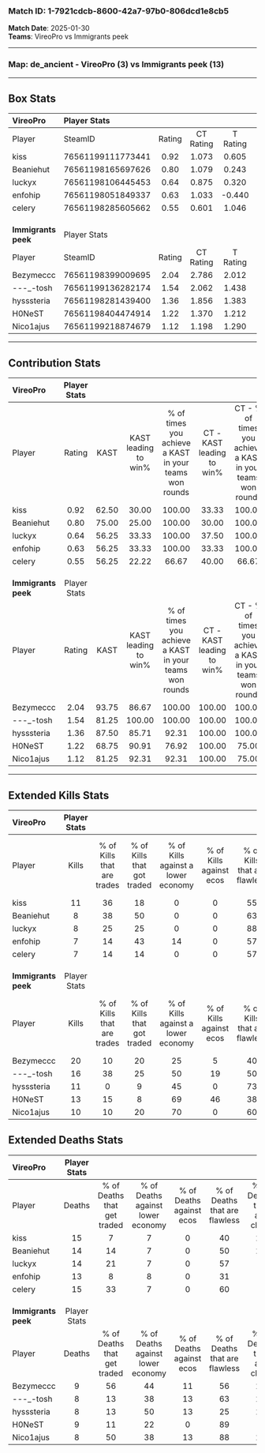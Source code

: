### Match ID: 1-7921cdcb-8600-42a7-97b0-806dcd1e8cb5  
**Match Date**: 2025-01-30  
**Teams**: VireoPro vs Immigrants peek  

---  

### **Map**: de_ancient - VireoPro (3) vs Immigrants peek (13)  
---  

## Box Stats  

| **VireoPro**        | Player Stats      |        |           |          |       |       |       |         |        |      |     |
| :- | :- | :-: | :-: | :-: | :-: | :-: | :-: | :-: | :-: | :-: | :-: |
| Player              | SteamID           | Rating | CT Rating | T Rating | KAST  |  ADR  | Kills | Assists | Deaths | K/D  | HS% |
| kiss                | 76561199111773441 |  0.92  |   1.073   |  0.605   | 62.50 | 89.3  |  11   |    4    |   15   | 0.73 | 36  |
| Beaniehut           | 76561198165697626 |  0.80  |   1.079   |  0.243   | 75.00 | 61.1  |   8   |    5    |   14   | 0.57 | 75  |
| luckyx              | 76561198106445453 |  0.64  |   0.875   |  0.320   | 56.25 | 56.1  |   8   |    3    |   14   | 0.57 | 50  |
| enfohip             | 76561198051849337 |  0.63  |   1.033   |  -0.440  | 56.25 | 63.1  |   7   |    2    |   13   | 0.54 | 28  |
| celery              | 76561198285605662 |  0.55  |   0.601   |  1.046   | 56.25 | 51.1  |   7   |    5    |   15   | 0.47 | 28  |
|                     |                   |        |           |          |       |       |       |         |        |      |     |
|                     |                   |        |           |          |       |       |       |         |        |      |     |
|                     |                   |        |           |          |       |       |       |         |        |      |     |
| **Immigrants peek** | Player Stats      |        |           |          |       |       |       |         |        |      |     |
| Player              | SteamID           | Rating | CT Rating | T Rating | KAST  |  ADR  | Kills | Assists | Deaths | K/D  | HS% |
| Bezymeccc           | 76561198399009695 |  2.04  |   2.786   |  2.012   | 93.75 | 144.0 |  20   |    8    |   9    | 2.22 | 90  |
| -_-_-_-tosh         | 76561199136282174 |  1.54  |   2.062   |  1.438   | 81.25 | 85.1  |  16   |    2    |   8    | 2.00 | 56  |
| hysssteria          | 76561198281439400 |  1.36  |   1.856   |  1.383   | 87.50 | 93.1  |  11   |    5    |   8    | 1.38 | 72  |
| H0NeST              | 76561198404474914 |  1.22  |   1.370   |  1.212   | 68.75 | 72.6  |  13   |    3    |   9    | 1.44 | 69  |
| Nico1ajus           | 76561199218874679 |  1.12  |   1.198   |  1.290   | 81.25 | 56.6  |  10   |    2    |   8    | 1.25 | 20  |
---  

## Contribution Stats  

| **VireoPro**        | Player Stats |       |                      |                                                        |                           |                                                             |                          |                                                            |
| :- | :-: | :-: | :-: | :-: | :-: | :-: | :-: | :-: |
| Player              |    Rating    | KAST  | KAST leading to win% | % of times you achieve a KAST in your teams won rounds | CT - KAST leading to win% | CT - % of times you achieve a KAST in your teams won rounds | T - KAST leading to win% | T - % of times you achieve a KAST in your teams won rounds |
| kiss                |     0.92     | 62.50 |        30.00         |                         100.00                         |           33.33           |                           100.00                            |           0.00           |                            0.00                            |
| Beaniehut           |     0.80     | 75.00 |        25.00         |                         100.00                         |           30.00           |                           100.00                            |           0.00           |                            0.00                            |
| luckyx              |     0.64     | 56.25 |        33.33         |                         100.00                         |           37.50           |                           100.00                            |           0.00           |                            0.00                            |
| enfohip             |     0.63     | 56.25 |        33.33         |                         100.00                         |           33.33           |                           100.00                            |           0.00           |                            0.00                            |
| celery              |     0.55     | 56.25 |        22.22         |                         66.67                          |           40.00           |                            66.67                            |           0.00           |                            0.00                            |
|                     |              |       |                      |                                                        |                           |                                                             |                          |                                                            |
|                     |              |       |                      |                                                        |                           |                                                             |                          |                                                            |
|                     |              |       |                      |                                                        |                           |                                                             |                          |                                                            |
| **Immigrants peek** | Player Stats |       |                      |                                                        |                           |                                                             |                          |                                                            |
| Player              |    Rating    | KAST  | KAST leading to win% | % of times you achieve a KAST in your teams won rounds | CT - KAST leading to win% | CT - % of times you achieve a KAST in your teams won rounds | T - KAST leading to win% | T - % of times you achieve a KAST in your teams won rounds |
| Bezymeccc           |     2.04     | 93.75 |        86.67         |                         100.00                         |          100.00           |                           100.00                            |          81.82           |                           100.00                           |
| -_-_-_-tosh         |     1.54     | 81.25 |        100.00        |                         100.00                         |          100.00           |                           100.00                            |          100.00          |                           100.00                           |
| hysssteria          |     1.36     | 87.50 |        85.71         |                         92.31                          |          100.00           |                           100.00                            |          80.00           |                           88.89                            |
| H0NeST              |     1.22     | 68.75 |        90.91         |                         76.92                          |          100.00           |                            75.00                            |          87.50           |                           77.78                            |
| Nico1ajus           |     1.12     | 81.25 |        92.31         |                         92.31                          |          100.00           |                            75.00                            |          90.00           |                           100.00                           |
---  

## Extended Kills Stats  

| **VireoPro**        | Player Stats |                            |                            |                                    |                         |                              |                                 |                                       |                    |           |
| :- | :-: | :-: | :-: | :-: | :-: | :-: | :-: | :-: | :-: | :-: |
| Player              |    Kills     | % of Kills that are trades | % of Kills that got traded | % of Kills against a lower economy | % of Kills against ecos | % of Kills that are flawless | % of Kills that are close duels | % of Kills that are assisted by flash | Pistol Round Kills | AWP Kills |
| kiss                |      11      |             36             |             18             |                 0                  |            0            |              55              |                9                |                  36                   |         0          |     1     |
| Beaniehut           |      8       |             38             |             50             |                 0                  |            0            |              63              |                0                |                   0                   |         0          |     2     |
| luckyx              |      8       |             25             |             25             |                 0                  |            0            |              88              |                0                |                  25                   |         3          |     0     |
| enfohip             |      7       |             14             |             43             |                 14                 |            0            |              57              |               14                |                   0                   |         0          |     1     |
| celery              |      7       |             14             |             14             |                 0                  |            0            |              57              |               29                |                   0                   |         0          |     0     |
|                     |              |                            |                            |                                    |                         |                              |                                 |                                       |                    |           |
|                     |              |                            |                            |                                    |                         |                              |                                 |                                       |                    |           |
|                     |              |                            |                            |                                    |                         |                              |                                 |                                       |                    |           |
| **Immigrants peek** | Player Stats |                            |                            |                                    |                         |                              |                                 |                                       |                    |           |
| Player              |    Kills     | % of Kills that are trades | % of Kills that got traded | % of Kills against a lower economy | % of Kills against ecos | % of Kills that are flawless | % of Kills that are close duels | % of Kills that are assisted by flash | Pistol Round Kills | AWP Kills |
| Bezymeccc           |      20      |             10             |             20             |                 25                 |            5            |              40              |                5                |                   5                   |         5          |     0     |
| -_-_-_-tosh         |      16      |             38             |             25             |                 50                 |           19            |              50              |                6                |                   0                   |         1          |     0     |
| hysssteria          |      11      |             0              |             9              |                 45                 |            0            |              73              |               18                |                   0                   |         3          |     0     |
| H0NeST              |      13      |             15             |             8              |                 69                 |           46            |              38              |                8                |                   0                   |         0          |     0     |
| Nico1ajus           |      10      |             10             |             20             |                 70                 |            0            |              60              |               10                |                   0                   |         1          |     4     |
## Extended Deaths Stats  

| **VireoPro**        | Player Stats |                             |                                   |                          |                               |                            |                           |               |
| :- | :-: | :-: | :-: | :-: | :-: | :-: | :-: | :-: |
| Player              |    Deaths    | % of Deaths that get traded | % of Deaths against lower economy | % of Deaths against ecos | % of Deaths that are flawless | % of Deaths that are close | % of Deaths while blinded | Deaths to AWP |
| kiss                |      15      |              7              |                 7                 |            0             |              40               |             13             |             0             |       1       |
| Beaniehut           |      14      |             14              |                 7                 |            0             |              50               |             14             |             0             |       1       |
| luckyx              |      14      |             21              |                 7                 |            0             |              57               |             7              |             0             |       1       |
| enfohip             |      13      |              8              |                 8                 |            0             |              31               |             8              |             0             |       0       |
| celery              |      15      |             33              |                 7                 |            0             |              60               |             0              |             7             |       1       |
|                     |              |                             |                                   |                          |                               |                            |                           |               |
|                     |              |                             |                                   |                          |                               |                            |                           |               |
|                     |              |                             |                                   |                          |                               |                            |                           |               |
| **Immigrants peek** | Player Stats |                             |                                   |                          |                               |                            |                           |               |
| Player              |    Deaths    | % of Deaths that get traded | % of Deaths against lower economy | % of Deaths against ecos | % of Deaths that are flawless | % of Deaths that are close | % of Deaths while blinded | Deaths to AWP |
| Bezymeccc           |      9       |             56              |                44                 |            11            |              56               |             11             |             0             |       0       |
| -_-_-_-tosh         |      8       |             13              |                38                 |            13            |              63               |             13             |            13             |       1       |
| hysssteria          |      8       |             13              |                50                 |            13            |              25               |             13             |             0             |       1       |
| H0NeST              |      9       |             11              |                22                 |            0             |              89               |             0              |            33             |       1       |
| Nico1ajus           |      8       |             50              |                38                 |            13            |              88               |             13             |            25             |       1       |
